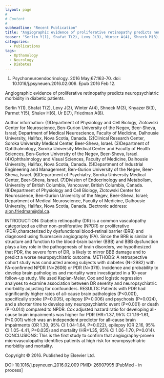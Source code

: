 ```yaml
---
layout: page
#
# Content
#
subheadline: "Recent Publication"
title: "Angiographic evidence of proliferative retinopathy predicts neuropsychiatric morbidity in diabetic patients."
teaser: "Serlin Y(1), Shafat T(2), Levy J(3), Winter A(4), Shneck M(3), Knyazer B(3), Parmet Y(5), Shalev H(6), Ur E(7), Friedman A(8)."
categories:
  - Publications
tags:
  - Opthamology
  - Neurology
  - Diabetes
---
```


1. Psychoneuroendocrinology. 2016 May;67:163-70. doi:
10.1016/j.psyneuen.2016.02.009. Epub 2016 Feb 12.

Angiographic evidence of proliferative retinopathy predicts neuropsychiatric
morbidity in diabetic patients.

Serlin Y(1), Shafat T(2), Levy J(3), Winter A(4), Shneck M(3), Knyazer B(3),
Parmet Y(5), Shalev H(6), Ur E(7), Friedman A(8).

Author information: 
(1)Department of Physiology and Cell Biology, Zlotowski Center for Neuroscience, 
Ben-Gurion University of the Negev, Beer-Sheva, Israel; Department of Medical
Neuroscience, Faculty of Medicine, Dalhousie University, Halifax, Nova Scotia,
Canada. (2)Clinical Research Center, Soroka University Medical Center,
Beer-Sheva, Israel. (3)Department of Ophthalmology, Soroka University Medical
Center and Faculty of Health Sciences, Ben-Gurion University of the Negev,
Beer-Sheva, Israel. (4)Ophthalmology and Visual Sciences, Faculty of Medicine,
Dalhousie University, Halifax, Nova Scotia, Canada. (5)Department of Industrial
Engineering and Management, Ben-Gurion University of the Negev, Beer-Sheva,
Israel. (6)Department of Psychiatry, Soroka University Medical Center,
Beer-Sheva, Israel. (7)Division of Endocrinology and Metabolism, University of
British Columbia, Vancouver, British Columbia, Canada. (8)Department of
Physiology and Cell Biology, Zlotowski Center for Neuroscience, Ben-Gurion
University of the Negev, Beer-Sheva, Israel; Department of Medical Neuroscience, 
Faculty of Medicine, Dalhousie University, Halifax, Nova Scotia, Canada.
Electronic address: alon.friedman@dal.ca.

INTRODUCTION: Diabetic retinopathy (DR) is a common vasculopathy categorized as
either non-proliferative (NPDR) or proliferative (PDR),characterized by
dysfunctional blood-retinal barrier (BRB) and diagnosed using fluorescein
angiography (FA). Since the BRB is similar in structure and function to the
blood-brain barrier (BBB) and BBB dysfunction plays a key role in the
pathogenesis of brain disorders, we hypothesized that PDR, the severe form of DR,
is likely to mirror BBB damage and to predict a worse neuropsychiatric outcome.
METHODS: A retrospective cohort study was conducted among subjects with diabetes 
(N=2982) with FA-confirmed NPDR (N=2606) or PDR (N=376). Incidence and
probability to develop brain pathologies and mortality were investigated in a
10-year follow-up study. We used Kaplan-Meier, Cox and logistic regression
analyses to examine association between DR severity and neuropsychiatric
morbidity adjusting for confounders.
RESULTS: Patients with PDR had significantly higher rates of all-cause brain
pathologies (P<0.001), specifically stroke (P=0.005), epilepsy (P=0.006) and
psychosis (P=0.024), and a shorter time to develop any neuropsychiatric event
(P<0.001) or death (P=0.014) compared to NPDR. Cox adjusted hazard ratio for
developing all-cause brain impairments was higher for PDR (HR=1.37, 95% CI
1.16-1.61, P<0.001) which was an independent predictor for all-cause brain
impairments (OR 1.30, 95% CI 1.04-1.64, P=0.022), epilepsy (OR 2.16, 95% CI
1.05-4.41, P=0.035) and mortality (HR=1.35, 95% CI 1.06-1.70, P=0.014).
CONCLUSIONS: This is the first study to confirm that angiography-proven
microvasculopathy identifies patients at high risk for neuropsychiatric morbidity
and mortality.

Copyright © 2016. Published by Elsevier Ltd.

DOI: 10.1016/j.psyneuen.2016.02.009 
PMID: 26907995  [PubMed - in process]
